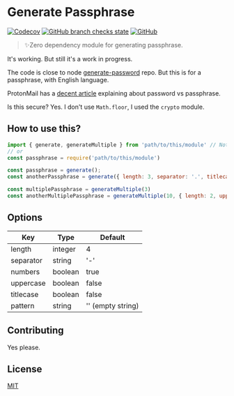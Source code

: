 # Generate Passphrase

[![Codecov](https://img.shields.io/codecov/c/github/aldy505/generate-passphrase?style=flat-square)](https://codecov.io/gh/aldy505/generate-passphrase) [![GitHub branch checks state](https://img.shields.io/github/checks-status/aldy505/generate-passphrase/master?style=flat-square)](https://github.com/aldy505/generate-passphrase/actions) [![GitHub](https://img.shields.io/github/license/aldy505/generate-passphrase?style=flat-square)](https://github.com/aldy505/generate-passphrase/blob/master/LICENSE)

<!-- ![npm](https://img.shields.io/npm/v/generate-passphrase?style=flat-square) ![npm](https://img.shields.io/npm/dm/generate-passphrase?style=flat-square) -->

> ✨Zero dependency module for generating passphrase.

It's working. But still it's a work in progress.

The code is close to node [generate-password](https://github.com/brendanashworth/generate-password) repo. But this is for a passphrase, with English language.

ProtonMail has a [decent article](https://protonmail.com/blog/protonmail-com-blog-password-vs-passphrase/) explaining about password vs passphrase. 

Is this secure? Yes. I don't use `Math.floor`, I used the `crypto` module.

## How to use this? 

```js
import { generate, generateMultiple } from 'path/to/this/module' // Not on NPM yet
// or
const passphrase = require('path/to/this/module')

const passphrase = generate();
const anotherPassphrase = generate({ length: 3, separator: '.', titlecase: true }) // see available options below

const multiplePassphrase = generateMultiple(3)
const anotherMultiplePassphrase = generateMultiple(10, { length: 2, uppercase: true, numbers: false })

```

## Options

| Key | Type | Default |
| --- | --- | --- |
| length | integer | 4 |
| separator | string | '-' |
| numbers | boolean | true |
| uppercase | boolean | false |
| titlecase | boolean | false |
| pattern | string | '' (empty string) |

## Contributing

Yes please.

## License

[MIT](https://github.com/aldy505/generate-passphrase/blob/master/LICENSE)